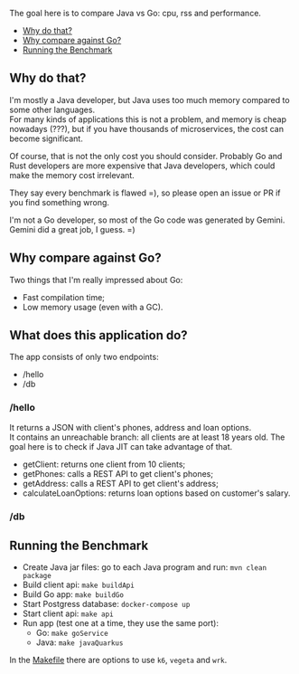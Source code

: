 The goal here is to compare Java vs Go: cpu, rss and performance.

  - [Why do that?](#why-do-that)
  - [Why compare against Go?](#why-compare-against-go)
  - [Running the Benchmark](#running-the-benchmark)

## Why do that?

I'm mostly a Java developer, but Java uses too much memory compared to
some other languages.<br>
For many kinds of applications this is not a problem, and memory is
cheap nowadays (???), but if you have thousands of microservices,
the cost can become significant.

Of course, that is not the only cost you should consider. Probably
Go and Rust developers are more expensive that Java developers,
which could make the memory cost irrelevant.

They say every benchmark is flawed =), so please open an issue or PR
if you find something wrong.

I'm not a Go developer, so most of the Go code was generated by Gemini.<br>
Gemini did a great job, I guess. =)<br>

## Why compare against Go?

Two things that I'm really impressed about Go:
  - Fast compilation time;
  - Low memory usage (even with a GC).

## What does this application do?

The app consists of only two endpoints:
  - /hello
  - /db

### /hello

It returns a JSON with client's phones, address and loan options.<br>
It contains an unreachable branch: all clients are at least 18 years old.
The goal here is to check if Java JIT can take advantage of that.

  - getClient: returns one client from 10 clients;
  - getPhones: calls a REST API to get client's phones;
  - getAddress: calls a REST API to get client's address;
  - calculateLoanOptions: returns loan options based on customer's salary.

### /db



## Running the Benchmark

- Create Java jar files: go to each Java program and run: `mvn clean package`
- Build client api: `make buildApi`
- Build Go app: `make buildGo`
- Start Postgress database: `docker-compose up`
- Start client api: `make api`
- Run app (test one at a time, they use the same port):
  - Go: `make goService`
  - Java: `make javaQuarkus`

In the [Makefile](Makefile) there are options to use `k6`, `vegeta` and `wrk`.
